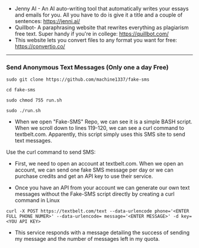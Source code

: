 

* Jenny AI - An AI auto-writing tool that automatically writes your essays and emails for you. All you have to do is give it a title and a couple of sentences: https://jenni.ai/
* Quillbot- A paraphrasing website that rewrites everything as plagiarism free text. Super handy if you're in college: https://quillbot.com/
* This website lets you convert files to any format you want for free: https://convertio.co/

* * * 

### Send Anonymous Text Messages (Only one a day Free)

``` sudo git clone https://github.com/machine1337/fake-sms ```

``` cd fake-sms ```

``` sudo chmod 755 run.sh  ```

``` sudo ./run.sh ```

* When we open "Fake-SMS" Repo, we can see it is a simple BASH script. When we scroll down to lines 119-120, we can see a curl command to textbelt.com. Apparently, this script simply uses this SMS site to send text messages.

Use the curl command to send SMS: 

* First, we need to open an account at textbelt.com. When we open an account, we can send one fake SMS message per day or we can purchase credits and get an API key to use their service.

* Once you have an API from your account we can generate our own text messages without the Fake-SMS script directly by creating a curl command in Linux 

``` curl -X POST https://textbelt.com/text --data-urlencode phone='<ENTER FULL PHONE NUMER>' --data-urlencode= message='<ENTER MESSAGE>' -d key=<YOU API KEY> ```

* This service responds with a message detailing the success of sending my message and the number of messages left in my quota.
